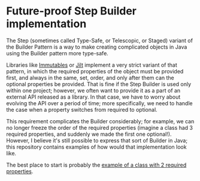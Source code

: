 # Future-proof Step Builder implementation

The Step (sometimes called Type-Safe, or Telescopic, or Staged) variant of the
Builder Pattern is a way to make creating complicated objects in Java
using the Builder pattern more type-safe.

Libraries like [Immutables](https://immutables.github.io/) or [Jilt](https://github.com/skinny85/jilt)
implement a very strict variant of that pattern,
in which the required properties of the object must be provided first,
and always in the same, set, order,
and only after them can the optional properties be provided.
That is fine if the Step Builder is used only within one project;
however, we often want to provide it as a part of an external API released as a library.
In that case, we have to worry about evolving the API over a period of time;
more specifically, we need to handle the case when a property switches from required to optional.

This requirement complicates the Builder considerably;
for example, we can no longer freeze the order of the required properties 
(imagine a class had 3 required properties,
and suddenly we made the first one optional!).
However, I believe it's still possible to express that sort of Builder in Java;
this repository contains examples of how would that implementation look like.

The best place to start is probably the
[example of a class with 2 required properties](src/main/java/two_required_props/Example.java).

